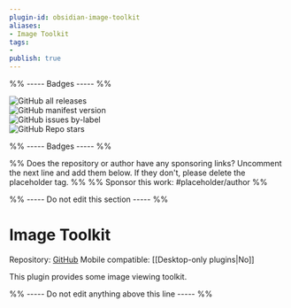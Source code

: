 ```yaml
---
plugin-id: obsidian-image-toolkit
aliases:
- Image Toolkit
tags: 
- 
publish: true
---
```


%% ----- Badges ----- %%

![GitHub all releases](https://img.shields.io/github/downloads/sissilab/obsidian-image-toolkit/total?color=573E7A&logo=github&style=for-the-badge)   
![GitHub manifest version](https://img.shields.io/github/manifest-json/v/sissilab/obsidian-image-toolkit?color=573E7A&logo=github&style=for-the-badge)   
![GitHub issues by-label](https://img.shields.io/github/issues/sissilab/obsidian-image-toolkit/help%20wanted?color=573E7A&logo=github&style=for-the-badge)   
![GitHub Repo stars](https://img.shields.io/github/stars/sissilab/obsidian-image-toolkit?color=573E7A&logo=github&style=for-the-badge)

%% ----- Badges ----- %%

%% Does the repository or author have any sponsoring links? Uncomment the next line and add them below. If they don't, please delete the placeholder tag. %%
%% Sponsor this work: #placeholder/author %%

%% ----- Do not edit this section ----- %%

# Image Toolkit

Repository: [GitHub](https://github.com/sissilab/obsidian-image-toolkit)
Mobile compatible: [[Desktop-only plugins|No]]

This plugin provides some image viewing toolkit.

%% ----- Do not edit anything above this line ----- %% 
